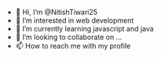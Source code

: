 - 👋 Hi, I’m @NitishTiwari25
- 👀 I’m interested in web development
- 🌱 I’m currently learning javascript and java
- 💞️ I’m looking to collaborate on ...
- 📫 How to reach me with my profile

<!---
NitishTiwari25/NitishTiwari25 is a ✨ special ✨ repository because its `README.md` (this file) appears on your GitHub profile.
You can click the Preview link to take a look at your changes.
--->
